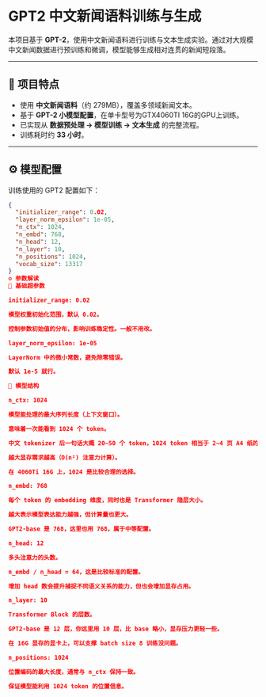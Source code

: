 # GPT2 中文新闻语料训练与生成

本项目基于 **GPT-2**，使用中文新闻语料进行训练与文本生成实验。通过对大规模中文新闻数据进行预训练和微调，模型能够生成相对连贯的新闻短段落。

---

## 📌 项目特点

- 使用 **中文新闻语料**（约 279MB），覆盖多领域新闻文本。  
- 基于 **GPT-2 小模型配置**，在单卡型号为GTX4060TI 16G的GPU上训练。  
- 已实现从 **数据预处理 → 模型训练 → 文本生成** 的完整流程。  
- 训练耗时约 **33 小时**。  

---

## ⚙️ 模型配置

训练使用的 GPT2 配置如下：

```json
{
  "initializer_range": 0.02,
  "layer_norm_epsilon": 1e-05,
  "n_ctx": 1024,
  "n_embd": 768,
  "n_head": 12,
  "n_layer": 10,
  "n_positions": 1024,
  "vocab_size": 13317
}
⚙️ 参数解读
📌 基础超参数

initializer_range: 0.02

模型权重初始化范围，默认 0.02。

控制参数初始值的分布，影响训练稳定性。一般不用改。

layer_norm_epsilon: 1e-05

LayerNorm 中的微小常数，避免除零错误。

默认 1e-5 就行。

📌 模型结构

n_ctx: 1024

模型能处理的最大序列长度（上下文窗口）。

意味着一次能看到 1024 个 token。

中文 tokenizer 后一句话大概 20~50 个 token，1024 token 相当于 2~4 页 A4 纸的文本。

越大显存需求越高（O(n²) 注意力计算）。

在 4060Ti 16G 上，1024 是比较合理的选择。

n_embd: 768

每个 token 的 embedding 维度，同时也是 Transformer 隐层大小。

越大表示模型表达能力越强，但计算量也更大。

GPT2-base 是 768，这里也用 768，属于中等配置。

n_head: 12

多头注意力的头数。

n_embd / n_head = 64，这是比较标准的配置。

增加 head 数会提升捕捉不同语义关系的能力，但也会增加显存占用。

n_layer: 10

Transformer Block 的层数。

GPT2-base 是 12 层，你这里用 10 层，比 base 略小，显存压力更轻一些。

在 16G 显存的显卡上，可以支撑 batch size 8 训练没问题。

n_positions: 1024

位置编码的最大长度，通常与 n_ctx 保持一致。

保证模型能利用 1024 token 的位置信息。
